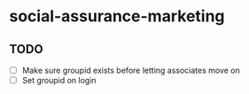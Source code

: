 # social-assurance-marketing

## TODO
- [ ] Make sure groupid exists before letting associates move on
- [ ] Set groupid on login